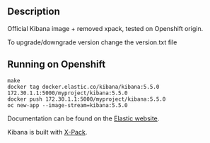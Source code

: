 ## Description

Official Kibana image + removed xpack, tested on Openshift origin.

To upgrade/downgrade version change the version.txt file

## Running on Openshift
```
make
docker tag docker.elastic.co/kibana/kibana:5.5.0 172.30.1.1:5000/myproject/kibana:5.5.0
docker push 172.30.1.1:5000/myproject/kibana:5.5.0
oc new-app --image-stream=kibana:5.5.0
```
Documentation can be found on the [Elastic website](https://www.elastic.co/guide/en/kibana/current/docker.html).

Kibana is built with [X-Pack](https://www.elastic.co/guide/en/x-pack/current/index.html).
